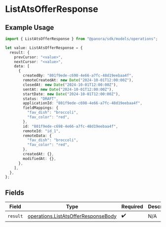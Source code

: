 # ListAtsOfferResponse

## Example Usage

```typescript
import { ListAtsOfferResponse } from "@panora/sdk/models/operations";

let value: ListAtsOfferResponse = {
  result: {
    prevCursor: "<value>",
    nextCursor: "<value>",
    data: [
      {
        createdBy: "801f9ede-c698-4e66-a7fc-48d19eebaa4f",
        remoteCreatedAt: new Date("2024-10-01T12:00:00Z"),
        closedAt: new Date("2024-10-01T12:00:00Z"),
        sentAt: new Date("2024-10-01T12:00:00Z"),
        startDate: new Date("2024-10-01T12:00:00Z"),
        status: "DRAFT",
        applicationId: "801f9ede-c698-4e66-a7fc-48d19eebaa4f",
        fieldMappings: {
          "fav_dish": "broccoli",
          "fav_color": "red",
        },
        id: "801f9ede-c698-4e66-a7fc-48d19eebaa4f",
        remoteId: "id_1",
        remoteData: {
          "fav_dish": "broccoli",
          "fav_color": "red",
        },
        createdAt: {},
        modifiedAt: {},
      },
    ],
  },
};
```

## Fields

| Field                                                                                      | Type                                                                                       | Required                                                                                   | Description                                                                                |
| ------------------------------------------------------------------------------------------ | ------------------------------------------------------------------------------------------ | ------------------------------------------------------------------------------------------ | ------------------------------------------------------------------------------------------ |
| `result`                                                                                   | [operations.ListAtsOfferResponseBody](../../models/operations/listatsofferresponsebody.md) | :heavy_check_mark:                                                                         | N/A                                                                                        |